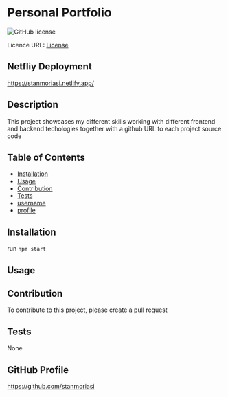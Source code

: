 # Personal Portfolio
  ![GitHub license](https://img.shields.io/badge/License-AGPL-blue.svg)

  Licence URL: [License](https://opensource.org/licenses/AGPL)

  ## Netfliy Deployment
  https://stanmoriasi.netlify.app/

  ## Description
  This project showcases my different skills working with different frontend and backend techologies together with a github URL to each project source code

  ## Table of Contents
  - [Installation](#installation) 
  - [Usage](#usage) 
  - [Contribution](#contribution)
  - [Tests](#tests) 
  - [username](#username)  
  - [profile](#github-profile) 

  ## Installation
  run `npm start`

  ## Usage
  

  ## Contribution
  To contribute to this project, please create a pull request

  ## Tests
  None

  ## GitHub Profile
  https://github.com/stanmoriasi
